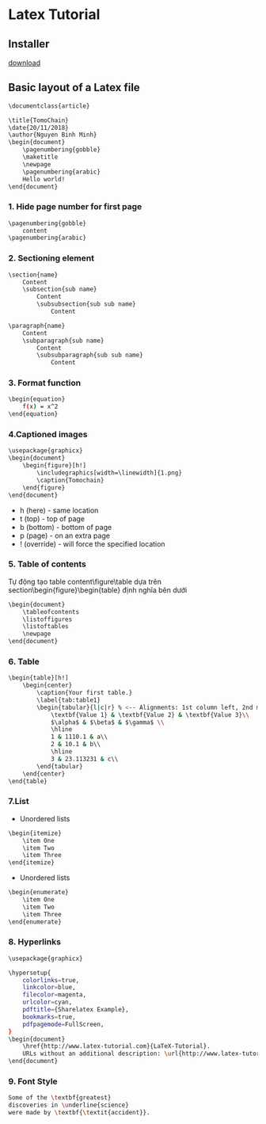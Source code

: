 # Latex Tutorial
## Installer
[download](https://miktex.org/2.9/setup)
## Basic layout of a Latex file
```bash
\documentclass{article}

\title{TomoChain}
\date{20/11/2018}
\author{Nguyen Binh Minh}
\begin{document}
	\pagenumbering{gobble}
	\maketitle
	\newpage
	\pagenumbering{arabic}
	Hello world!
\end{document}
```

### 1. Hide page number for first page
```bash
\pagenumbering{gobble}
	content
\pagenumbering{arabic}
```
### 2. Sectioning element

```bash
\section{name}
	Content
	\subsection{sub name}
		Content
		\subsubsection{sub sub name}
			Content
```

```bash
\paragraph{name}
	Content
	\subparagraph{sub name}
		Content
		\subsubparagraph{sub sub name}
			Content
```
### 3. Format function
```bash
\begin{equation}
	f(x) = x^2
\end{equation}
```

### 4.Captioned images
```bash
\usepackage{graphicx}
\begin{document}
	\begin{figure}[h!]
		\includegraphics[width=\linewidth]{1.png}
		\caption{Tomochain}
	\end{figure}
\end{document}
```

- h (here) - same location
- t (top) - top of page
- b (bottom) - bottom of page
- p (page) - on an extra page
- ! (override) - will force the specified location

### 5. Table of contents
Tự động tạo table content\figure\table dựa trên section\begin{figure}\begin{table} định nghĩa bên dưới
```bash
\begin{document}
	\tableofcontents
	\listoffigures
	\listoftables
	\newpage
\end{document}
```
### 6. Table
```bash
\begin{table}[h!]
	\begin{center}
		\caption{Your first table.}
		\label{tab:table1}
		\begin{tabular}{l|c|r} % <-- Alignments: 1st column left, 2nd middle and 3rd right, with vertical lines in between
			\textbf{Value 1} & \textbf{Value 2} & \textbf{Value 3}\\
			$\alpha$ & $\beta$ & $\gamma$ \\
			\hline
			1 & 1110.1 & a\\
			2 & 10.1 & b\\
			\hline
			3 & 23.113231 & c\\
		\end{tabular}
	\end{center}
\end{table}
```
### 7.List
- Unordered lists
```bash
\begin{itemize}
	\item One
	\item Two
	\item Three
\end{itemize}
```

- Unordered lists
```bash
\begin{enumerate}
	\item One
	\item Two
	\item Three
\end{enumerate}
```
### 8. Hyperlinks
```bash
\usepackage{graphicx}

\hypersetup{
    colorlinks=true,
    linkcolor=blue,
    filecolor=magenta,      
    urlcolor=cyan,
    pdftitle={Sharelatex Example},
    bookmarks=true,
    pdfpagemode=FullScreen,
}
\begin{document}
	\href{http://www.latex-tutorial.com}{LaTeX-Tutorial}.
	URLs without an additional description: \url{http://www.latex-tutorial.com}
\end{document}
```
### 9. Font Style
```bash
Some of the \textbf{greatest}
discoveries in \underline{science} 
were made by \textbf{\textit{accident}}.
```